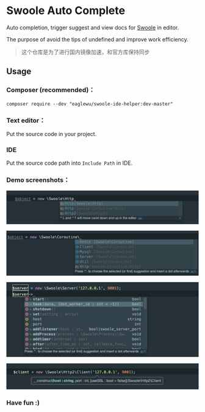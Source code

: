 Swoole Auto Complete
====================

Auto completion, trigger suggest and view docs for [Swoole](https://github.com/swoole/swoole-src) in editor.

The purpose of avoid the tips of undefined and improve work efficiency.

> 这个仓库是为了进行国内镜像加速，和官方库保持同步

## Usage
### Composer (recommended)：

    composer require --dev "eaglewu/swoole-ide-helper:dev-master"

### Text editor：

Put the source code in your project.

### IDE

Put the source code path into `Include Path` in IDE.

### Demo screenshots：

![demo1](./imgs/img-01.png "demo1")

![demo2](./imgs/img-02.png "demo2")

![demo3](./imgs/img-03.png "demo3")

![demo4](./imgs/img-04.png "demo4")


### Have fun :)
